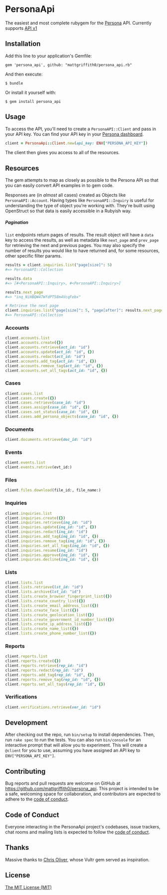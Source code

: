 # PersonaApi

The easiest and most complete rubygem for the [Persona](https://withpersona.com/) API. Currently supports [API v1](https://docs.withpersona.com/reference/introduction)

## Installation

Add this line to your application's Gemfile:

    gem 'persona_api', github: "mattgriffith0/persona_api.rb"

And then execute:

    $ bundle

Or install it yourself with:

    $ gem install persona_api

## Usage

To access the API, you'll need to create a `PersonaAPI::Client` and pass in your API key. You can find your API key in your [Persona dashboard](https://app.withpersona.com/dashboard/api-configuration).

```ruby
client = PersonaApi::Client.new(api_key: ENV["PERSONA_API_KEY"])
```
The client then gives you access to all of the resources.

## Resources

The gem attempts to map as closely as possible to the Persona API so that you can easily convert API examples in to gem code.

Responses are (in *almost* all cases) created as Objects like `PersonaAPI::Account`. Having types like `PersonaAPI::Inquiry` is useful for understanding the type of object you're working with. They're built using OpenStruct so that data is easily accessible in a Rubyish way.

##### Pagination

 `list` endpoints return pages of results. The result object will have a `data` key to access the results, as well as metadata like `next_page` and `prev_page` for retrieving the next and previous pages. You may also specify the number of results you would like to have returned and, for some resources, other specific filter params.

```ruby
results = client.inquiries.list("page[size]": 5)
#=> PersonaAPI::Collection

results.data
#=> [#<PersonaAPI::Inquiry>, #<PersonaAPI::Inquiry>]

results.next_page
#=> "inq_NiHBQW47WfdPT58m4VcqFebx"

# Retrieve the next page
client.inquiries.list("page[size]": 5, "page[after]": results.next_page)
#=> PersonaAPI::Collection
```

### Accounts

```ruby
client.accounts.list
client.accounts.create({})
client.accounts.retrieve(act_id: "id")
client.accounts.update(act_id: "id", {})
client.accounts.redact(act_id: "id")
client.accounts.add_tag(act_id: "id", {})
client.accounts.remove_tag(act_id: "id", {})
client.accounts.set_all_tags(act_id: "id", {})
```

### Cases

```ruby
client.cases.list
client.cases.create({})
client.cases.retrieve(case_id: "id")
client.cases.assign(case_id: "id", {})
client.cases.set_status(case_id: "id", {})
client.cases.add_persona_objects(case_id: "id", {})
```

### Documents

```ruby
client.documents.retrieve(doc_id: "id")
```

### Events

```ruby
client.events.list
client.events.retrive(evt_id:)
```

### Files

```ruby
client.files.download(file_id:, file_name:)
```

### Inquiries

```ruby
client.inquiries.list
client.inquiries.create({})
client.inquiries.retrieve(inq_id: "id")
client.inquiries.update(inq_id: "id", {})
client.inquiries.redact(inq_id: "id")
client.inquiries.add_tag(inq_id: "id", {})
client.inquiries.remove_tag(inq_id: "id", {})
client.inquiries.set_all_tags(inq_id: "id", {})
client.inquiries.resume(inq_id: "id")
client.inquiries.approve(inq_id: "id", {})
client.inquiries.decline(inq_id: "id", {})
```

### Lists

```ruby
client.lists.list
client.lists.retrieve(lst_id: "id")
client.lists.archive(lst_id: "id")
client.lists.create_browser_fingerprint_list({})
client.lists.create_country_list({})
client.lists.create_email_address_list({})
client.lists.create_face_list({})
client.lists.create_geolocation_list({})
client.lists.create_government_id_number_list({})
client.lists.create_ip_address_list({})
client.lists.create_name_list({})
client.lists.create_phone_number_list({})
```

### Reports

```ruby
client.reports.list
client.reports.create({})
client.reports.retrieve(rep_id: "id")
client.reports.redact(rep_id: "id")
client.reports.add_tag(rep_id: "id", {})
client.reports.remove_tag(rep_id: "id", {})
client.reports.set_all_tags(rep_id: "id", {})
```

### Verifications

```ruby
client.verifications.retrieve(ver_id: "id")
```

## Development

After checking out the repo, run `bin/setup` to install dependencies. Then, run `rake spec` to run the tests. You can also run `bin/console` for an interactive prompt that will allow you to experiment. This will create a `@client` for you to use, assuming you have assigned an API key to `ENV["PERSONA_API_KEY"]`.

## Contributing

Bug reports and pull requests are welcome on GitHub at https://github.com/mattgriffith0/persona_api. This project is intended to be a safe, welcoming space for collaboration, and contributors are expected to adhere to the [code of conduct](https://github.com/mattgriffith0/persona_api/blob/master/CODE_OF_CONDUCT.md).

## Code of Conduct

Everyone interacting in the PersonaApi project's codebases, issue trackers, chat rooms and mailing lists is expected to follow the [code of conduct](https://github.com/mattgriffith0/persona_api/blob/master/CODE_OF_CONDUCT.md).


## Thanks
Massive thanks to [Chris Oliver](https://github.com/excid3), whose Vultr gem served as inspiration.

## License

[The MIT License (MIT)](https://github.com/mattgriffith0/persona_api/blob/main/LICENSE.txt)